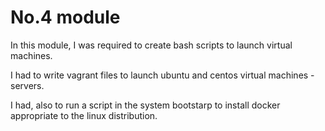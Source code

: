 # No.4 module

In this module, I was required to create bash scripts to launch virtual machines.

I had to write vagrant files to launch ubuntu and centos virtual machines - servers.

I had, also to run a script in the system bootstarp to install docker appropriate to the linux distribution.
